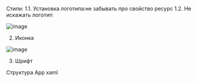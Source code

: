 
Стили:
1.1. Установка логотипа:не забывать про свойство ресурс
1.2. Не искажать логотип

![image](https://github.com/Vagabong328/DemoEkzamen/assets/97594467/6ff1cb60-3099-4904-aacf-54022f873cee)

2. Иконка

![image](https://github.com/Vagabong328/DemoEkzamen/assets/97594467/55427570-757d-4103-ae6b-34951614487e)

3. Шрифт
 
Структура App xaml <Style>:
В <Style> указываеться <TargetType> в котором прописываем Box
В <Style> указываеться <Setter> в которых указывается свойство и значение свойства

![image](https://github.com/Vagabong328/DemoEkzamen/assets/97594467/1fa4c9c3-a2a0-46f5-8944-d415b1076481)

4. Цветовая схема

![image](https://github.com/Vagabong328/DemoEkzamen/assets/97594467/42ae0242-9962-44d8-aeb8-57201122d439)

Дополнительно

цвета можно узнать через <SolidColorBrush x:="название" color="значение">

<Grid Background = "LightGray" или Background ="{StaticResource LightGray}">

[] нужно сделать скругление углы, смена цвета при наведении и картина

![image](https://github.com/Vagabong328/DemoEkzamen/assets/97594467/37ed1974-9456-4f79-8093-ff88d253361c)
